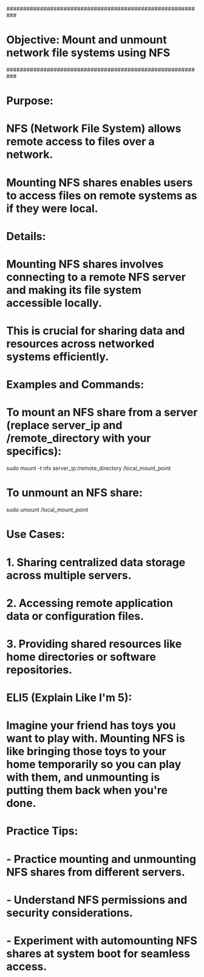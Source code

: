 ###########################################################
# Objective: Mount and unmount network file systems using NFS
###########################################################

# Purpose:
# NFS (Network File System) allows remote access to files over a network. 
# Mounting NFS shares enables users to access files on remote systems as if they were local.

# Details:
# Mounting NFS shares involves connecting to a remote NFS server and making its file system accessible locally.
# This is crucial for sharing data and resources across networked systems efficiently.

# Examples and Commands:

# To mount an NFS share from a server (replace server_ip and /remote_directory with your specifics):
sudo mount -t nfs server_ip:/remote_directory /local_mount_point

# To unmount an NFS share:
sudo umount /local_mount_point

# Use Cases:
# 1. Sharing centralized data storage across multiple servers.
# 2. Accessing remote application data or configuration files.
# 3. Providing shared resources like home directories or software repositories.

# ELI5 (Explain Like I'm 5):
# Imagine your friend has toys you want to play with. Mounting NFS is like bringing those toys to your home temporarily so you can play with them, and unmounting is putting them back when you're done.

# Practice Tips:
# - Practice mounting and unmounting NFS shares from different servers.
# - Understand NFS permissions and security considerations.
# - Experiment with automounting NFS shares at system boot for seamless access.

